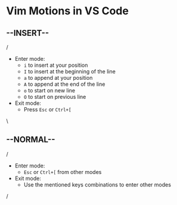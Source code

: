 # Vim Motions in VS Code

--INSERT--
-
/

- Enter mode:
  - `i` to insert at your position
  - `I` to insert at the beginning of the line
  - `a` to append at your position
  - `A` to append at the end of the line
  - `o` to start on new line
  - `O` to start on previous line 
- Exit mode:
  - Press `Esc` or `Ctrl+[`

\

--NORMAL--
-

/

- Enter mode:
  - `Esc` or `Ctrl+[` from other modes
- Exit mode:
  - Use the mentioned keys combinations to enter other modes

/

